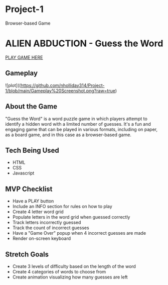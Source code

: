 # Project-1
Browser-based Game

# ALIEN ABDUCTION - Guess the Word
[PLAY GAME HERE](http://127.0.0.1:5500/index.html)

## Gameplay
![plot]((https://github.com/nholliday314/Project-1/blob/main/Gameplay%20Screenshot.png?raw=true)

## About the Game
"Guess the Word" is a word puzzle game in which players attempt to identify a hidden word with a limited number of guesses. It's a fun and engaging game that can be played in various formats, including on paper, as a board game, and in this case as a browser-based game.

## Tech Being Used
* HTML
* CSS
* Javascript

## MVP Checklist
* Have a PLAY button
* Include an INFO section for rules on how to play
* Create 4 letter word grid
* Populate letters in the word grid when guessed correctly
* Track letters incorrectly guessed
* Track the count of incorrect guesses
* Have a "Game Over" popup when 4 incorrect guesses are made
* Render on-screen keyboard
  
## Stretch Goals
* Create 3 levels of difficulty based on the length of the word
* Create 4 categories of words to choose from
* Create animation visualizing how many guesses are left
  
